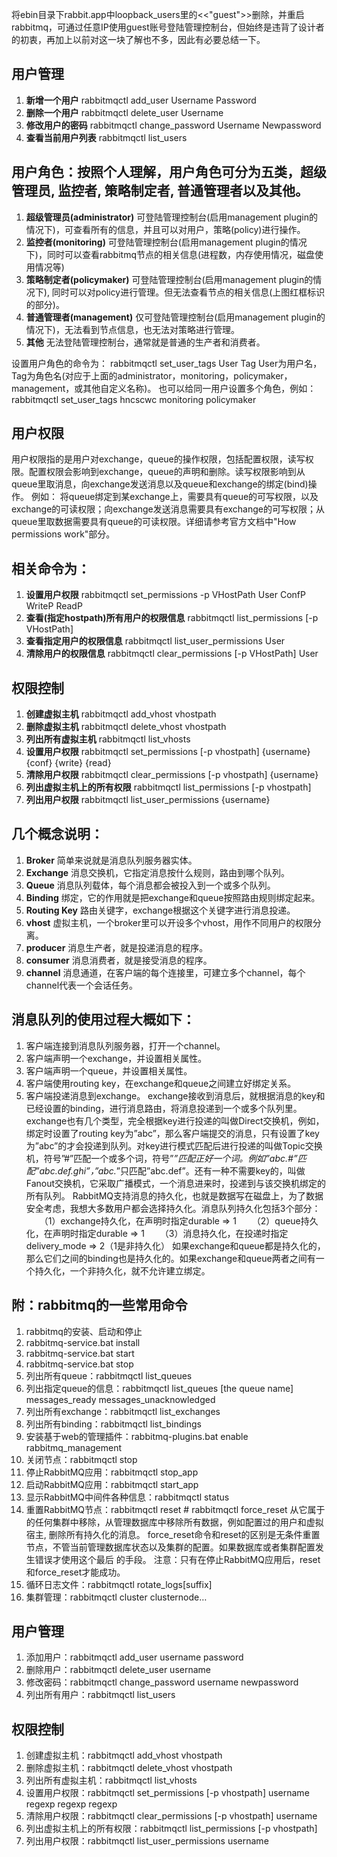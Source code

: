 将ebin目录下rabbit.app中loopback_users里的<<"guest">>删除，并重启rabbitmq，可通过任意IP使用guest账号登陆管理控制台，但始终是违背了设计者的初衷，再加上以前对这一块了解也不多，因此有必要总结一下。

## 用户管理
01. **新增一个用户** rabbitmqctl  add_user  Username  Password
02. **删除一个用户** rabbitmqctl  delete_user  Username
03. **修改用户的密码** rabbitmqctl  change_password  Username  Newpassword
04. **查看当前用户列表** rabbitmqctl  list_users

## 用户角色：按照个人理解，用户角色可分为五类，超级管理员, 监控者, 策略制定者, 普通管理者以及其他。
01. **超级管理员(administrator)** 可登陆管理控制台(启用management plugin的情况下)，可查看所有的信息，并且可以对用户，策略(policy)进行操作。
02. **监控者(monitoring)** 可登陆管理控制台(启用management plugin的情况下)，同时可以查看rabbitmq节点的相关信息(进程数，内存使用情况，磁盘使用情况等)
03. **策略制定者(policymaker)** 可登陆管理控制台(启用management plugin的情况下), 同时可以对policy进行管理。但无法查看节点的相关信息(上图红框标识的部分)。
04. **普通管理者(management)** 仅可登陆管理控制台(启用management plugin的情况下)，无法看到节点信息，也无法对策略进行管理。
05. **其他** 无法登陆管理控制台，通常就是普通的生产者和消费者。

设置用户角色的命令为：
rabbitmqctl  set_user_tags  User  Tag
User为用户名， Tag为角色名(对应于上面的administrator，monitoring，policymaker，management，或其他自定义名称)。
也可以给同一用户设置多个角色，例如：rabbitmqctl  set_user_tags  hncscwc  monitoring  policymaker

## 用户权限
用户权限指的是用户对exchange，queue的操作权限，包括配置权限，读写权限。配置权限会影响到exchange，queue的声明和删除。读写权限影响到从queue里取消息，向exchange发送消息以及queue和exchange的绑定(bind)操作。
例如： 将queue绑定到某exchange上，需要具有queue的可写权限，以及exchange的可读权限；向exchange发送消息需要具有exchange的可写权限；从queue里取数据需要具有queue的可读权限。详细请参考官方文档中"How permissions work"部分。

## 相关命令为：
01. **设置用户权限** rabbitmqctl  set_permissions  -p  VHostPath  User  ConfP  WriteP  ReadP
02. **查看(指定hostpath)所有用户的权限信息** rabbitmqctl  list_permissions  [-p  VHostPath]
03. **查看指定用户的权限信息** rabbitmqctl  list_user_permissions  User
04. **清除用户的权限信息** rabbitmqctl  clear_permissions  [-p VHostPath]  User

## 权限控制
01. **创建虚拟主机** rabbitmqctl add_vhost vhostpath
02. **删除虚拟主机** rabbitmqctl delete_vhost vhostpath
03. **列出所有虚拟主机** rabbitmqctl list_vhosts
04. **设置用户权限** rabbitmqctl set_permissions [-p vhostpath] {username} {conf} {write} {read}
05. **清除用户权限** rabbitmqctl clear_permissions [-p vhostpath] {username}
06. **列出虚拟主机上的所有权限** rabbitmqctl list_permissions [-p vhostpath]
07. **列出用户权限** rabbitmqctl list_user_permissions {username}

## 几个概念说明：
01. **Broker** 简单来说就是消息队列服务器实体。
02. **Exchange** 消息交换机，它指定消息按什么规则，路由到哪个队列。
03. **Queue** 消息队列载体，每个消息都会被投入到一个或多个队列。
04. **Binding** 绑定，它的作用就是把exchange和queue按照路由规则绑定起来。
05. **Routing Key** 路由关键字，exchange根据这个关键字进行消息投递。
06. **vhost** 虚拟主机，一个broker里可以开设多个vhost，用作不同用户的权限分离。
07. **producer** 消息生产者，就是投递消息的程序。
08. **consumer** 消息消费者，就是接受消息的程序。
09. **channel** 消息通道，在客户端的每个连接里，可建立多个channel，每个channel代表一个会话任务。
## 消息队列的使用过程大概如下：
01. 客户端连接到消息队列服务器，打开一个channel。
02. 客户端声明一个exchange，并设置相关属性。
03. 客户端声明一个queue，并设置相关属性。
04. 客户端使用routing key，在exchange和queue之间建立好绑定关系。
05. 客户端投递消息到exchange。
exchange接收到消息后，就根据消息的key和已经设置的binding，进行消息路由，将消息投递到一个或多个队列里。
exchange也有几个类型，完全根据key进行投递的叫做Direct交换机，例如，绑定时设置了routing key为”abc”，那么客户端提交的消息，只有设置了key为”abc”的才会投递到队列。对key进行模式匹配后进行投递的叫做Topic交换机，符号”#”匹配一个或多个词，符号”*”匹配正好一个词。例如”abc.#”匹配”abc.def.ghi”，”abc.*”只匹配”abc.def”。还有一种不需要key的，叫做Fanout交换机，它采取广播模式，一个消息进来时，投递到与该交换机绑定的所有队列。
RabbitMQ支持消息的持久化，也就是数据写在磁盘上，为了数据安全考虑，我想大多数用户都会选择持久化。消息队列持久化包括3个部分：
　　（1）exchange持久化，在声明时指定durable => 1
　　（2）queue持久化，在声明时指定durable => 1
　　（3）消息持久化，在投递时指定delivery_mode => 2（1是非持久化）
如果exchange和queue都是持久化的，那么它们之间的binding也是持久化的。如果exchange和queue两者之间有一个持久化，一个非持久化，就不允许建立绑定。

## 附：rabbitmq的一些常用命令　　
01. rabbitmq的安装、启动和停止
02. rabbitmq-service.bat install 
03. rabbitmq-service.bat start 
04. rabbitmq-service.bat stop
05. 列出所有queue：rabbitmqctl list_queues
06. 列出指定queue的信息：rabbitmqctl list_queues [the queue name] messages_ready messages_unacknowledged
07. 列出所有exchange：rabbitmqctl list_exchanges
08. 列出所有binding：rabbitmqctl list_bindings
09. 安装基于web的管理插件：rabbitmq-plugins.bat enable rabbitmq_management 
10. 关闭节点：rabbitmqctl stop
11. 停止RabbitMQ应用：rabbitmqctl stop_app
12. 启动RabbitMQ应用：rabbitmqctl start_app
13. 显示RabbitMQ中间件各种信息：rabbitmqctl status
14. 重置RabbitMQ节点：rabbitmqctl reset # rabbitmqctl force_reset
从它属于的任何集群中移除，从管理数据库中移除所有数据，例如配置过的用户和虚拟宿主, 删除所有持久化的消息。
force_reset命令和reset的区别是无条件重置节点，不管当前管理数据库状态以及集群的配置。如果数据库或者集群配置发生错误才使用这个最后 的手段。
注意：只有在停止RabbitMQ应用后，reset和force_reset才能成功。
15. 循环日志文件：rabbitmqctl rotate_logs[suffix]
16. 集群管理：rabbitmqctl cluster clusternode…

## 用户管理
01. 添加用户：rabbitmqctl add_user username password
02. 删除用户：rabbitmqctl delete_user username
03. 修改密码：rabbitmqctl change_password username newpassword
04. 列出所有用户：rabbitmqctl list_users

## 权限控制
01. 创建虚拟主机：rabbitmqctl add_vhost vhostpath
02. 删除虚拟主机：rabbitmqctl delete_vhost vhostpath
03. 列出所有虚拟主机：rabbitmqctl list_vhosts
04. 设置用户权限：rabbitmqctl set_permissions [-p vhostpath] username regexp regexp regexp
05. 清除用户权限：rabbitmqctl clear_permissions [-p vhostpath] username
06. 列出虚拟主机上的所有权限：rabbitmqctl list_permissions [-p vhostpath]
07. 列出用户权限：rabbitmqctl list_user_permissions username
